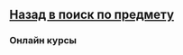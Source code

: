 ## [Назад в поиск по предмету](https://github.com/ifanzilka/Mathematics_KPFU/blob/master/links/mathematical-analysis.md)

### Онлайн курсы
